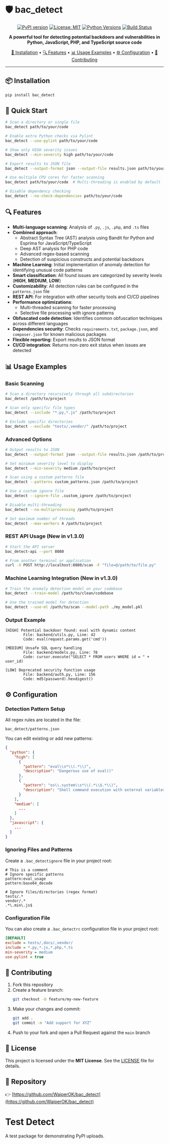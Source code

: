 ﻿# 🛡️ bac_detect

<div align="center">

[![PyPI version](https://img.shields.io/pypi/v/bac_detect?label=PyPI)](https://pypi.org/project/bac_detect/)
[![License: MIT](https://img.shields.io/badge/License-MIT-blue.svg)](LICENSE)
[![Python Versions](https://img.shields.io/pypi/pyversions/bac_detect)](https://pypi.org/project/bac_detect/)
[![Build Status](https://github.com/WaiperOK/bac_detect/actions/workflows/ci.yml/badge.svg)](https://github.com/WaiperOK/bac_detect/actions)

**A powerful tool for detecting potential backdoors and vulnerabilities in Python, JavaScript, PHP, and TypeScript source code**

[🚀 Installation](#-installation) • 
[🔍 Features](#-features) • 
[📊 Usage Examples](#-usage-examples) • 
[⚙️ Configuration](#%EF%B8%8F-configuration) • 
[👥 Contributing](#-contributing)

</div>

---

## 📦 Installation

```bash
pip install bac_detect
```

## 🚀 Quick Start

```bash
# Scan a directory or single file
bac_detect path/to/your/code

# Enable extra Python checks via Pylint
bac_detect --use-pylint path/to/your/code

# Show only HIGH severity issues
bac_detect --min-severity high path/to/your/code

# Export results to JSON file
bac_detect --output-format json --output-file results.json path/to/your/code

# Use multiple CPU cores for faster scanning
bac_detect path/to/your/code  # Multi-threading is enabled by default

# Disable dependency checking
bac_detect --no-check-dependencies path/to/your/code
```

## 🔍 Features

- **Multi-language scanning**: Analysis of `.py`, `.js`, `.php`, and `.ts` files
- **Combined approach**: 
  - Abstract Syntax Tree (AST) analysis using Bandit for Python and Esprima for JavaScript/TypeScript
  - Deep AST analysis for PHP code
  - Advanced regex-based scanning
  - Detection of suspicious constructs and potential backdoors
- **Machine Learning**: Initial implementation of anomaly detection for identifying unusual code patterns
- **Smart classification**: All found issues are categorized by severity levels (**HIGH**, **MEDIUM**, **LOW**)
- **Customizability**: All detection rules can be configured in the `patterns.json` file
- **REST API**: For integration with other security tools and CI/CD pipelines
- **Performance optimizations**:
  - Multi-threaded scanning for faster processing
  - Selective file processing with ignore patterns
- **Obfuscated code detection**: Identifies common obfuscation techniques across different languages
- **Dependencies security**: Checks `requirements.txt`, `package.json`, and `composer.json` for known malicious packages
- **Flexible reporting**: Export results to JSON format
- **CI/CD integration**: Returns non-zero exit status when issues are detected

## 📊 Usage Examples

### Basic Scanning

```bash
# Scan a directory recursively through all subdirectories
bac_detect /path/to/project

# Scan only specific file types
bac_detect --include "*.py,*.js" /path/to/project

# Exclude specific directories
bac_detect --exclude "tests/,vendor/" /path/to/project
```

### Advanced Options

```bash
# Output results to JSON
bac_detect --output-format json --output-file results.json /path/to/project

# Set minimum severity level to display
bac_detect --min-severity medium /path/to/project

# Scan using a custom patterns file
bac_detect --patterns custom_patterns.json /path/to/project

# Use a custom ignore file
bac_detect --ignore-file .custom_ignore /path/to/project

# Disable multi-threading
bac_detect --no-multiprocessing /path/to/project

# Set maximum number of threads
bac_detect --max-workers 4 /path/to/project
```

### REST API Usage (New in v1.3.0)

```bash
# Start the API server
bac_detect-api --port 8080

# From another terminal or application
curl -X POST http://localhost:8080/scan -F "file=@/path/to/file.py"
```

### Machine Learning Integration (New in v1.3.0)

```bash
# Train the anomaly detection model on your codebase
bac_detect --train-model /path/to/clean/codebase

# Use the trained model for detection
bac_detect --use-ml /path/to/scan --model-path ./my_model.pkl
```

### Output Example

```
[HIGH] Potential backdoor found: eval with dynamic content
        File: backend/utils.py, Line: 42
        Code: eval(request.params.get('cmd'))
        
[MEDIUM] Unsafe SQL query handling
        File: backend/models.py, Line: 78
        Code: cursor.execute("SELECT * FROM users WHERE id = " + user_id)
        
[LOW] Deprecated security function usage
        File: backend/auth.py, Line: 156
        Code: md5(password).hexdigest()
```

## ⚙️ Configuration

### Detection Pattern Setup

All regex rules are located in the file:

```
bac_detect/patterns.json
```

You can edit existing or add new patterns:

```json
{
  "python": {
    "high": [
      {
        "pattern": "eval\\s*\\(.*\\)",
        "description": "Dangerous use of eval()"
      },
      {
        "pattern": "os\\.system\\s*\\(.*\\$.*\\)",
        "description": "Shell command execution with external variables"
      }
    ],
    "medium": [
      ...
    ]
  },
  "javascript": {
    ...
  }
}
```

### Ignoring Files and Patterns

Create a `.bac_detectignore` file in your project root:

```
# This is a comment
# Ignore specific patterns
pattern:eval_usage
pattern:base64_decode

# Ignore files/directories (regex format)
tests/.*
vendor/.*
.*\.min\.js$
```

### Configuration File

You can also create a `.bac_detectrc` configuration file in your project root:

```ini
[DEFAULT]
exclude = tests/,docs/,vendor/
include = *.py,*.js,*.php,*.ts
min-severity = medium
use-pylint = true
```

## 👥 Contributing

1. Fork this repository
2. Create a feature branch:
   ```bash
   git checkout -b feature/my-new-feature
   ```
3. Make your changes and commit:
   ```bash
   git add .
   git commit -m "Add support for XYZ"
   ```
4. Push to your fork and open a Pull Request against the `main` branch

## 📄 License

This project is licensed under the **MIT License**. See the [LICENSE](LICENSE) file for details.

## 📍 Repository

👉 [https://github.com/WaiperOK/bac_detect](https://github.com/WaiperOK/bac_detect)

# Test Detect

A test package for demonstrating PyPI uploads.